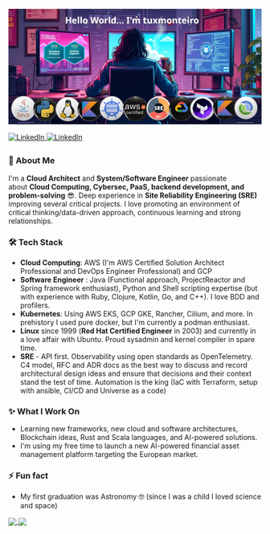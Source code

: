 ![welcome](assets/banner.png)

<a href="https://linkedin.com/in/marcelotmonteiro" target="_blank">
<img src="https://img.shields.io/badge/linkedin-%231E77B5.svg?&style=for-the-badge&logo=linkedin&logoColor=white" alt="LinkedIn" style="margin-bottom: 5px;" />
</a>  
 <a href="https://discord.gg/6Xffe5ph" target="_blank">
<img src="https://img.shields.io/badge/discord-%231E77B5.svg?&style=for-the-badge&logo=linkedin&logoColor=white" alt="LinkedIn" style="margin-bottom: 5px;" />
</a>  
 

### 🗿 About Me  

I'm a **Cloud Architect** and **System/Software Engineer** passionate about **Cloud Computing, Cybersec, PaaS, backend development, and problem-solving** 😎. Deep experience in **Site Reliability Engineering (SRE)** improving several critical projects.
I love promoting an environment of critical thinking/data-driven approach, continuous learning and strong relationships.

### 🛠️ Tech Stack

- **Cloud Computing**: AWS (I'm AWS Certified Solution Architect Professional and DevOps Engineer Professional) and GCP
- **Software Engineer** : Java (Functional approach, ProjectReactor and Spring framework enthusiast), Python and Shell scripting expertise (but with experience with Ruby, Clojure, Kotlin, Go, and C++). I love BDD and profilers.
- **Kubernetes**: Using AWS EKS, GCP GKE, Rancher, Cilium, and more. In prehistory I used pure docker, but I'm currently a podman enthusiast.
- **Linux** since 1999 (**Red Hat Certified Engineer** in 2003) and currently in a love affair with Ubuntu. Proud sysadmin and kernel compiler in spare time.
- **SRE** - API first. Observability using open standards as OpenTelemetry. C4 model, RFC and ADR docs as the best way to discuss and record architectural design ideas and ensure that decisions and their context stand the test of time. Automation is the king (IaC with Terraform, setup with ansible, CI/CD and Universe as a code)

### ✨ What I Work On

- Learning new frameworks, new cloud and software architectures, Blockchain ideas, Rust and Scala languages, and AI-powered solutions.
- I'm using my free time to launch a new AI-powered financial asset management platform targeting the European market.

### ⚡ Fun fact

- My first graduation was Astronomy 🤓 (since I was a child I loved science and space)

<a href="https://github.com/tuxmonteiro">
  <img height=200 align="center" src="https://github-readme-stats.vercel.app/api?username=tuxmonteiro&hide=star,contribs&show_icons=true&theme=slateorange&include_all_commits=true&&rank_icon=percentile&number_format=long" />
</a>
<a href="https://github.com/tuxmonteiro">
  <img height=200 align="center" src="https://github-readme-stats.vercel.app/api/top-langs/?username=tuxmonteiro&show_icons=true&theme=slateorange&count_private=true&hide=javascript,html,ruby,Makefile,Dockerfile,ocaml,groovy,css&layout=donut&card_width=320" />
</a>
